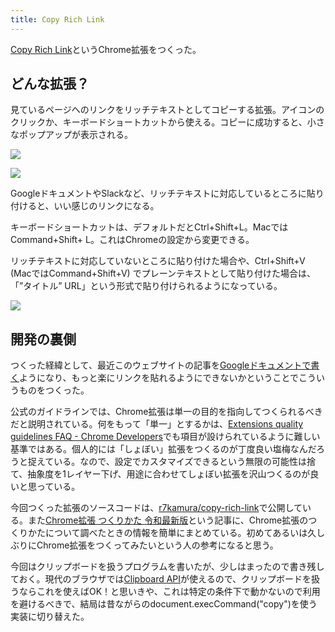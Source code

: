 ```yaml
---
title: Copy Rich Link
---
```

[Copy Rich Link](https://chrome.google.com/webstore/detail/copy-rich-link/hikiamlgpdcabppakpmemaofmkgknpea)というChrome拡張をつくった。

どんな拡張？
------

見ているページへのリンクをリッチテキストとしてコピーする拡張。アイコンのクリックか、キーボードショートカットから使える。コピーに成功すると、小さなポップアップが表示される。

![](https://lh3.googleusercontent.com/docs/ADP-6oEebTNOUjZ-Vorf1BV7MUvK4xzqxsO7kl_Un2kDD1d95bUxENfDKJCDr7FiHA175yfKYg4EobwzVNSafNxvHXz6nJ3gg1z4Sa1VnN6cPdgwj_yXXlX8bD7xGCYxhNg4106FKYMd-C3D8A5_-S5xl17Qx9JRDDkmiJyCnO-orEocWtu0Y0SLjtbdrAcE-S7V0YHvs8hwq8tZ5Bcx8GAgYZ6cE8UVBhwD-61KgsaRiW4DYDXHZhO-DXvGvfP9TVGUOcWBVI0ovQ9V_0QSCibgRadfH6J_3yGhxZGnfc7o4bCKRUT7fH8ghxvyzEQrj1p99jRciyvpMEX--Am1wgx-l_LfwUeltw3_Lcf0TmvFC0CeZMX9zwy9HFnbbhIxpNoubiqFZ_1UO3wng03378d5Kpnqq85uHHY3MhYLtX1l1vmJhem_ix92CJOr5GC3vxh_7ijWNvWyPparsFxmOc0wqxg8r5zEEmrj-L1h6cX-kMbAUYu6nNknXltBLirZNoNOf-ZnecrkBK-GeQnfpIj1W0jmiZLehaNNUEJFuX6lKpMANr_yglQ9lHgjc2lguQmLf4NsqwwojiyIji0l_rg1Ol29ab19xaJUF0flB1b6JF6H_T1czCUx04xOYjLtQYn3rokuYmNPAvVn5Tk8lWBHaFHrOLEAN_kw1VY2GPtWWnT5VtvUwIw0fljMnrXwuD-RPSAu_CJt8C3jKADORhYMCHI6yYTZvMbgkdMh12wCzGqfuAVLo7GxPrjMAWlDDhRnEEL2axqNwN4KMnouL5HFYWmSTW5sQgFxeHlB4GBV-kbf9PDFPYag4jkDStABfmH4GqGcO_T0sq3U40nGsbXulqFOptGgBAYN8Wi_xcintgQshLiDE3SHyD1402s0mjJ2EDcSdlTz_ALcjIIk3sMF1O10GT3vqLgclzccemS_SSf0BmkxoiswYlvdISKKzheGjv_pyTwI699M4vqCJ-ZcsLb_ciXEqmsY_c0vfSyzmddBcqSSY-Kx2iCtsLMUoFvHc-ADHVaG1Kre6TKrjjgOgQx0mEeSgn5i2GvygGO8Hvz2W4LS97O5Uuc5GdBCyKL0tAGNUhAlBslWnbAiZJjvJexb8hv_xiBt7TaooimXTrBd7LA_bwqFawHerhlJDg-WvopYf_udOre-Jed-_UFnLdabH8v0LoCzD_zfrYaFLlef9M8ddHfXt06zUzwHIWWUqFQNTkC8TIi2CUiBgFTLzqReUdLdIJAhg5NPoRhuLhpjXDbL)

![](https://lh3.googleusercontent.com/docs/ADP-6oEmHVFLOyhUKobH7-twETwSKXUqGHr2D8CS5bUot-rUGsb3QIDrk_jMj2AXW7ysAASoz6Ixxs69C_Dp6sR3peEW1rcSr_1ZMCujslnSO1A95cD-bIf_xuGgicQxe-ygj1eGsxh-KN1NAKByT0_Opr9S8fcSQ7qlK7j2buJxYnkdPgBVmPNCfzJrEQx9dQ0z0r6LVx5xrjliiSLwYSypCFHvhwemxgEX3wTIOl5S4dRv6PFhaS0JTWzTWZThrdH0wyh5XsnltMv1AbFiHmksTu_d5IQzB3hC4sJYzxTqWTXOcGTs5bxRZ1TC5o4xcTpBUoVQdB62TRSKo412k8mGSKPt9P5Jm9sjT5COTvfeJRgXProUBKN_ObwIrJYaBGpTA8n-kJKTfI_CZo5zY4tf3NBokOByNK58go04g7yWyVDA9Ijv66kS8kKVghVPCCQXSQ0A5OWhTq8u6WATm_DKfl4XZ-zvTPGfAnA4t5YIleE2QfVmHbOruJHB1BMp-IZsU52SW27xEAEq8wag4Zqp7QlUAwPgsZTf9Ms2qK4pZ8GIw-HLBOj83582BP8ZR2fT6RDIuX0vrPdmAc9mij1O0fQuNeU1musFOoii3fC7yWKTeS6lB8WrfE29ckuXTHzLLE836i0uR5va4vJR7T5ZOBO5e3EV5dCD41_5iSZqav5s9i7vnWXJXktc1F4twZAZnFz3vAqxpPan1TVr4Zl6IIruFfcUltvOP69lfJ3hIi8m09HoIQS-aKoJjUFe3PX7b8HeWCtu41C72elGL7bRFF5eD08PvkkTy_9llKva0qAiQTFkbeXhASO__QsGa7FcBOrViJ90DF_Ox0WvIMqM2BXR0SjeCh8HQXnZgst9OG03WIH92FfG9u5z6P5ErlnA-kq9Zpv-jWMmELV3NbvdhqaZ1jD-vZn5VdMjoumjig8HOivNFcqDIpbykluvzzhXe8pHyxXCm1guEBwUDp5E05dl2OsxM2syE2-CDdIFIl7VnejTh3xNIgt-WxY5WAguX-B62LePclOGqdOCSL_LuXtHMcwAlOegqYKSwYWNLNZ0KK-mEGkRZo3tVPswf_9w21FLqfR2sI08GIqvxILgXXCE8ntN0LOrivhV9CopiTxytkKfuYAMzARFpUNbFicMAqk5SBWsXx36JxOYBe8JZ9EKakrTw9PGmGFOkOywlX3Kw_loVO0UOS4wWg4-_2wOxIgPkcw9uC_FYc5bHZaVESj7MzfPZDo-0ayMLDOecMqztpnC)

GoogleドキュメントやSlackなど、リッチテキストに対応しているところに貼り付けると、いい感じのリンクになる。

キーボードショートカットは、デフォルトだとCtrl+Shift+L。MacではCommand+Shift+ L。これはChromeの設定から変更できる。

リッチテキストに対応していないところに貼り付けた場合や、Ctrl+Shift+V (MacではCommand+Shift+V) でプレーンテキストとして貼り付けた場合は、「”タイトル” URL」という形式で貼り付けられるようになっている。

![](https://lh3.googleusercontent.com/docs/ADP-6oGE1VCaqkvMEUPU0YaCBda2lpZ4ns3CGz9HJhSyPkZ22vTrJVc_esEWnk0HqOA8ijfiwNGRO4nSv0TgqTtWs6DppkKZ2lHjTBfn_xOV4GPGFOb3rS2oL4cfzXfA6A7dC-fhjC2v7zYJOLfs6eTBWueBGZD6dLaaMDjld38ZiyzGNs2pPVkWyIjViSMj2gCBO4xx5xzWmkr_QxZyFV0tX5nZgabFaFHJeZTQuGDSmjEXm-GVL6x9aGCzIVZQgzhkRFQhfbg_DJmymO3qtK0JmGFELqteqT7k6fEHo-rXFmT2zq_PpA0zQCPAQfLi9X9iLf2Zz5Q-v3YXD9UhBp6GIgc08YwKCD6lrPri7Oan8zdkI8Qg3E0Fk5hJN51GMl0KgmjSX__2uPeROPFep2I33lrdz1rfTYl-o56aW62FCYrDChXgULXc_ZhlX8A12vbbrT3YPIQjAafomNJNGHJej0zKWPEtBiSDCSocB_PN5hpLzWMjh3xOP2vh73SMWqys5Gsx6bGaP05vzwdRjihP5V1lfs9o7m_dNI-c6dRBo6PbR0_HKZWBzhOZDj7ydjiB7jz2y0F2wo-iHlqwDUt_e-7ecIn7AYOazHNjNGBpFq7H1RlNOAQmggQPVgcTsnXQeJLEhjCw7K0z0b1shLsp-9tWK8EeYgZjH1fGc6NXe_n9nhAHiMUDNq6wVhtf30a5UnECbwWSytq0M96plpNjRtiV5q5a58I2uzqbAnBDkQnYev5-ebTSxT22_pTduT32Hv3W0iIAMmPd1arvWe7XxuAHjLBNiQLRZSmsp0deG3144H_qKAOwksnBdE7eLp5TEMwZtX09wlJ487ntziNajc-ywSZ7eCixfnMl44eV8ldUKAdYzx6GFxDQDBUTcIWbPeD2kss-zVzdPjUy1jP1vu8VTyqg88pKDiBw93nyuffmAs54IT4uhhd2MVZAin_LZfjRpomFpfMqPWDZMxKlylGd9n6qkDARd8VJV5wvhwfTNPaZy1HMUW4JojzEdvgMZlu8D52tsqXvZO1Y4GgOBnF9FC2NrvrhVHB8GngtZ80neAHL6ln2W5WlPOuHwVdXOOXvIKbPlKhnkKNgCrlQ8Qpb1p44PkqZOKFU7w3-duiAq_xlG10iWvXZzUG-rcpG_EqBXbdhS1TS2LsCscicc5xg6uuO4NqQMQcMbIkgls0hV5bxJ84s7YWs7R1OYMkOIoQOvEFUdTLyEQlC2g31WhsdqbUGbvCSxeVb_xu8Mrx2ReSg)

開発の裏側
-----

つくった経緯として、最近このウェブサイトの記事を[Googleドキュメントで書く](https://r7kamura.com/articles/2022-05-04-diary)ようになり、もっと楽にリンクを貼れるようにできないかということでこういうものをつくった。

公式のガイドラインでは、Chrome拡張は単一の目的を指向してつくられるべきだと説明されている。何をもって「単一」とするかは、[Extensions quality guidelines FAQ - Chrome Developers](https://developer.chrome.com/docs/extensions/mv3/single_purpose/#one)でも項目が設けられているように難しい基準ではある。個人的には「しょぼい」拡張をつくるのが丁度良い塩梅なんだろうと捉えている。なので、設定でカスタマイズできるという無限の可能性は捨て、抽象度を1レイヤー下げ、用途に合わせてしょぼい拡張を沢山つくるのが良いと思っている。

今回つくった拡張のソースコードは、[r7kamura/copy-rich-link](https://github.com/r7kamura/copy-rich-link)で公開している。また[Chrome拡張 つくりかた 令和最新版](https://r7kamura.com/articles/2022-05-07-chrome-extension-dev-2022)という記事に、Chrome拡張のつくりかたについて調べたときの情報を簡単にまとめている。初めてあるいは久しぶりにChrome拡張をつくってみたいという人の参考になると思う。

今回はクリップボードを扱うプログラムを書いたが、少しはまったので書き残しておく。現代のブラウザでは[Clipboard API](https://developer.mozilla.org/ja/docs/Web/API/Clipboard)が使えるので、クリップボードを扱うならこれを使えばOK！と思いきや、これは特定の条件下で動かないので利用を避けるべきで、結局は昔ながらのdocument.execCommand("copy")を使う実装に切り替えた。
